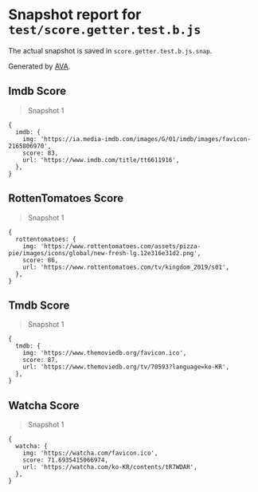 # Snapshot report for `test/score.getter.test.b.js`

The actual snapshot is saved in `score.getter.test.b.js.snap`.

Generated by [AVA](https://ava.li).

## Imdb Score

> Snapshot 1

    {
      imdb: {
        img: 'https://ia.media-imdb.com/images/G/01/imdb/images/favicon-2165806970',
        score: 83,
        url: 'https://www.imdb.com/title/tt6611916',
      },
    }

## RottenTomatoes Score

> Snapshot 1

    {
      rottentomatoes: {
        img: 'https://www.rottentomatoes.com/assets/pizza-pie/images/icons/global/new-fresh-lg.12e316e31d2.png',
        score: 86,
        url: 'https://www.rottentomatoes.com/tv/kingdom_2019/s01',
      },
    }

## Tmdb Score

> Snapshot 1

    {
      tmdb: {
        img: 'https://www.themoviedb.org/favicon.ico',
        score: 87,
        url: 'https://www.themoviedb.org/tv/70593?language=ko-KR',
      },
    }

## Watcha Score

> Snapshot 1

    {
      watcha: {
        img: 'https://watcha.com/favicon.ico',
        score: 71.6935415066974,
        url: 'https://watcha.com/ko-KR/contents/tR7WDAR',
      },
    }
